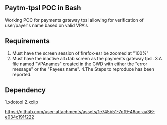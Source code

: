 ## Paytm-tpsl POC in Bash

Working POC for payments gateway tpsl allowing for verification of user/payer's name based on valid VPA's

## Requirements 
1. Must have the screen session of firefox-esr be zoomed at "100%"
2. Must have the inactive alt+tab screen as the payments gateway tpsl.
3.A file named "VPAnames" created in the CWD with either the "error message" or the "Payees name".
4.The Steps to reproduce has been reported.

## Dependency 
1.xdotool
2.xclip


https://github.com/user-attachments/assets/1e745b51-7df9-46ac-aa36-e034c191f222


